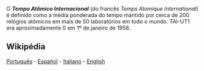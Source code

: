 O ***Tempo Atômico Internacional*** (do francês *Temps Atomique International*) é definido como a média ponderada do tempo mantido por cerca de 200 relógios atômicos em mais de 50 laboratórios em todo o mundo. TAI-UT1 era aproximadamente 0 em 1º de janeiro de 1958.

## Wikipédia

[Português](https://pt.wikipedia.org/wiki/Tempo_At%C3%B4mico_Internacional) - [Español](https://es.wikipedia.org/wiki/Tiempo_At%C3%B3mico_Internacional) - [Italiano](https://it.wikipedia.org/wiki/Tempo_atomico_internazionale) - [English](https://en.wikipedia.org/wiki/International_Atomic_Time)